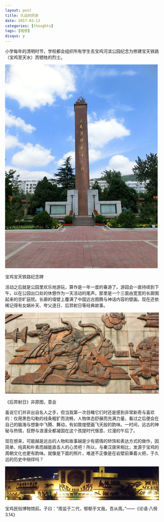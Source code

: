 ```yaml
---
layout: post
title: 久远的历史
date: 2017-03-13
categories: [thoughts]
tags: [随想]
disqus: y
---
```


小学每年的清明时节，学校都会组织所有学生去宝鸡河滨公园纪念为修建宝天铁路（宝鸡至天水）而牺牲的烈士。

![](/figures/p41236569.jpg)

宝鸡宝天铁路纪念碑

活动之后就是公园里欢乐地游玩，算作是一年一度的春游了。游园会一直持续到下午，以在公园出口处的休憩作为一天活动的尾声。那里是一个三面由宽宽的长廊围起来的空旷庭院。长廊的墙壁上覆满了中国远古图腾与神话内容的壁画。现在还依稀记得有女娲补天、夸父逐日、后羿射日等经典故事。

![](/figures/p41236581.jpg)

《后羿射日》非原图，意会

虽说它们并非出自名人之手，但当我第一次目睹它们时还是感到非常新奇与喜欢的：仅用黑色勾勒的线条粗犷而流畅，人物体态舒展而充满力量，看过之后便会在自己的脑海与想象中飞腾、舞动，有如敦煌壁画飞天般的韵味。一时间，远古的神秘与热情，狂野与浪漫全都凝固在这个孩提时代惬意、烂漫的午后了。

现在想来，可能越是远古的人物和故事越是少有感情的矫饰和表达方式的做作，因简单、纯真和朴素而越能直击人的心灵吧！所以，与秦汉唐宋相比，发源于宝鸡的周朝文化也更有韵味。就像是下面的照片，难道不正像是在岩壁前秉着火把，于久远的历史中徜徉吗？

![](/figures/p41236630.jpg)

宝鸡民俗博物馆前。子曰：“周监于二代，郁郁乎文哉，吾从周。”——《论语·八佾3.14》
